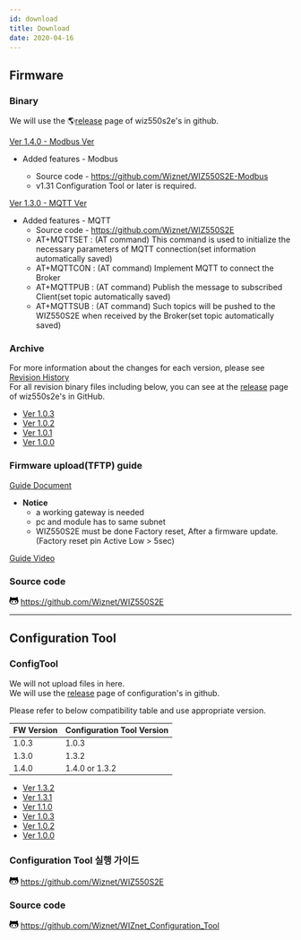 ```yaml
---
id: download
title: Download
date: 2020-04-16
---
```


## Firmware

### Binary

We will use the 🌎[release](https://github.com/Wiznet/WIZ550S2E/releases) page of wiz550s2e's in github.  
  
<a href="https://github.com/Wiznet/WIZ550S2E-Modbus/releases/download/v1.4.0/Binary_v140.zip" target="_blank">Ver 1.4.0 - Modbus Ver</a>  
 * Added features - Modbus

    * Source code - https://github.com/Wiznet/WIZ550S2E-Modbus
    * v1.31 Configuration Tool or later is required.

<a href="https://github.com/Wiznet/WIZ550S2E/releases/download/v1.3.0/Binary_v130.zip" target="_blank">Ver 1.3.0 - MQTT Ver</a>  
  *  Added features - MQTT
      * Source code - https://github.com/Wiznet/WIZ550S2E
      * AT+MQTTSET : (AT command) This command is used to initialize the necessary parameters of MQTT connection(set information automatically saved)
      * AT+MQTTCON : (AT command) Implement MQTT to connect the Broker
      * AT+MQTTPUB : (AT command) Publish the message to subscribed Client(set topic automatically saved)
      * AT+MQTTSUB : (AT command) Such topics will be pushed to the WIZ550S2E when received by the Broker(set topic automatically saved)

### Archive

For more information about the changes for each version, please see
[Revision History](https://github.com/Wiznet/WIZ550S2E/blob/master/README.md#RevisionHistory)  
For all revision binary files including below, you can see at the
[release](https://github.com/Wiznet/WIZ550S2E/releases) page of
wiz550s2e's in GitHub.

  - <a href="/img/products/wiz550s2e/binary_v1.0.3.zip" target="_blank">Ver 1.0.3</a>
  - <a href="/img/products/wiz550s2e/binary_v1.0.2.zip" target="_blank">Ver 1.0.2</a>
  - <a href="/img/products/wiz550s2e/binary_v1.0.1.zip" target="_blank">Ver 1.0.1</a>
  - <a href="/img/products/wiz550s2e/wiz550s2e.zip" target="_blank">Ver 1.0.0</a>

### Firmware upload(TFTP) guide

<a href="/img/products/wiz550s2e/wiz550s2e_fw_uploading_tftp.pdf" target="_blank">Guide Document</a>  

-  **Notice**
   - a working gateway is needed
   - pc and module has to same subnet
   - WIZ550S2E must be done Factory reset, After a firmware update. (Factory reset pin Active Low > 5sec)

[Guide Video](/img/products/wiz550s2e/without_subtitle.mp4)

### Source code

![](/img/github.png)
<https://github.com/Wiznet/WIZ550S2E>

-----

## Configuration Tool

### ConfigTool

We will not upload files in here.  
We will use the [release](https://github.com/Wiznet/WIZnet_Configuration_Tool/releases)
page of configuration's in github.  

Please refer to below compatibility table and use appropriate version.

| FW Version | Configuration Tool Version |
|------------|----------------------------|
| 1.0.3      | 1.0.3                      |
| 1.3.0      | 1.3.2                      |
| 1.4.0      | 1.4.0 or 1.3.2             |



- [Ver 1.3.2](https://github.com/Wiznet/WIZnet_Configuration_Tool/releases/download/1.3.2/WIZnet_Configuration_Tool.jar)
- [Ver 1.3.1](https://github.com/Wiznet/WIZnet_Configuration_Tool/releases/download/v1.3.1/WIZnet_Configuration_Tool.jar)  
- <a href="/img/products/wiz550s2e/wiznet_configuration_tool_ver1.10.zip" target="_blank">Ver 1.1.0</a>  
- <a href="/img/products/wiz550sr/wiz550sr_download/wiznet_configuration_tool_ver1.03.zip" target="_blank">Ver 1.0.3</a>  
- <a href="/img/products/wiz550s2e/wiznet_configuration_tool_ver1.02.zip" target="_blank">Ver 1.0.2</a>  
- <a href="/img/products/wiz550s2e/wiz550s2e_configuration_tool_ver1.00_0724.zip" target="_blank">Ver 1.0.0</a>


### Configuration Tool 실행 가이드

![](/img/github.png)
<https://github.com/Wiznet/WIZ550S2E>

### Source code

![](/img/github.png)
<https://github.com/Wiznet/WIZnet_Configuration_Tool>